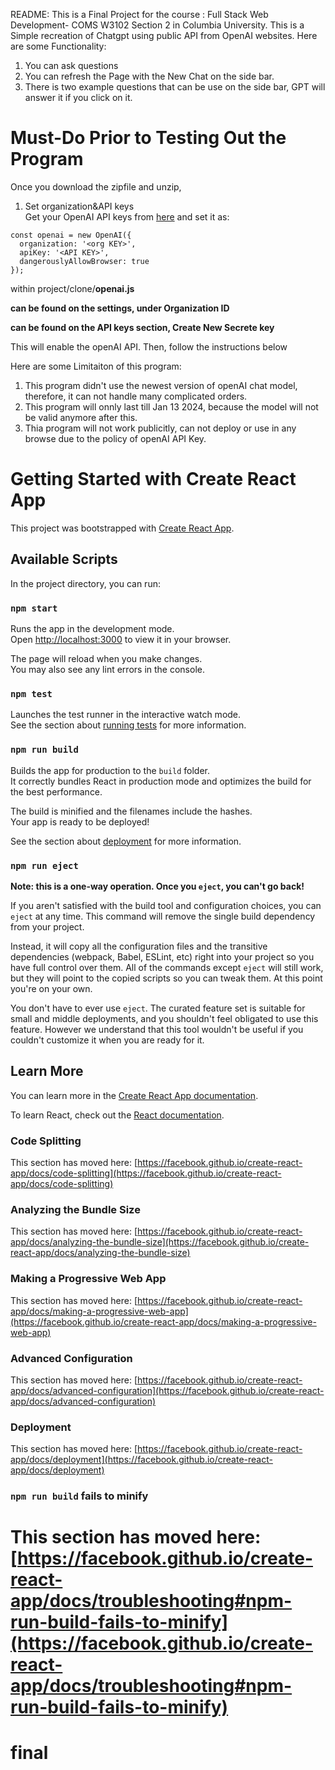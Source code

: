 
README:
This is a Final Project for the course : Full Stack Web Development- COMS W3102 Section 2 in Columbia University.
This is a Simple recreation of Chatgpt using public API from OpenAI websites.
Here are some Functionality:
  1) You can ask questions 
  2) You can refresh the Page with the New Chat on the side bar. 
  3) There is two example questions that can be use on the side bar, GPT will answer it if you click on it. 
      

# **Must-Do Prior to Testing Out the Program**
Once you download the zipfile and unzip, 
1. Set organization&API keys                   
Get your OpenAI API keys from [here](https://platform.openai.com/account/api-keys) and set it as:
```                                     
const openai = new OpenAI({
  organization: '<org KEY>',
  apiKey: '<API KEY>',
  dangerouslyAllowBrowser: true
});
```                                     
within project/clone/**openai.js**

**<org key> can be found on the settings, under Organization ID**

**<API key> can be found on the API keys section, Create New Secrete key**

This will enable the openAI API. 
Then, follow the instructions below      

Here are some Limitaiton of this program:
 1) This program didn't use the newest version of openAI chat model, therefore, it can not handle many complicated orders.
 2) This program will onnly last till Jan 13 2024, because the model will not be valid anymore after this.
 3) Thia program will not work publicitly, can not deploy or use in any browse due to the policy of openAI API Key.

# Getting Started with Create React App

This project was bootstrapped with [Create React App](https://github.com/facebook/create-react-app).

## Available Scripts

In the project directory, you can run:

### `npm start`

Runs the app in the development mode.\
Open [http://localhost:3000](http://localhost:3000) to view it in your browser.

The page will reload when you make changes.\
You may also see any lint errors in the console.

### `npm test`

Launches the test runner in the interactive watch mode.\
See the section about [running tests](https://facebook.github.io/create-react-app/docs/running-tests) for more information.

### `npm run build`

Builds the app for production to the `build` folder.\
It correctly bundles React in production mode and optimizes the build for the best performance.

The build is minified and the filenames include the hashes.\
Your app is ready to be deployed!

See the section about [deployment](https://facebook.github.io/create-react-app/docs/deployment) for more information.

### `npm run eject`

**Note: this is a one-way operation. Once you `eject`, you can't go back!**

If you aren't satisfied with the build tool and configuration choices, you can `eject` at any time. This command will remove the single build dependency from your project.

Instead, it will copy all the configuration files and the transitive dependencies (webpack, Babel, ESLint, etc) right into your project so you have full control over them. All of the commands except `eject` will still work, but they will point to the copied scripts so you can tweak them. At this point you're on your own.

You don't have to ever use `eject`. The curated feature set is suitable for small and middle deployments, and you shouldn't feel obligated to use this feature. However we understand that this tool wouldn't be useful if you couldn't customize it when you are ready for it.

## Learn More

You can learn more in the [Create React App documentation](https://facebook.github.io/create-react-app/docs/getting-started).

To learn React, check out the [React documentation](https://reactjs.org/).

### Code Splitting

This section has moved here: [https://facebook.github.io/create-react-app/docs/code-splitting](https://facebook.github.io/create-react-app/docs/code-splitting)

### Analyzing the Bundle Size

This section has moved here: [https://facebook.github.io/create-react-app/docs/analyzing-the-bundle-size](https://facebook.github.io/create-react-app/docs/analyzing-the-bundle-size)

### Making a Progressive Web App

This section has moved here: [https://facebook.github.io/create-react-app/docs/making-a-progressive-web-app](https://facebook.github.io/create-react-app/docs/making-a-progressive-web-app)

### Advanced Configuration

This section has moved here: [https://facebook.github.io/create-react-app/docs/advanced-configuration](https://facebook.github.io/create-react-app/docs/advanced-configuration)

### Deployment

This section has moved here: [https://facebook.github.io/create-react-app/docs/deployment](https://facebook.github.io/create-react-app/docs/deployment)

### `npm run build` fails to minify

This section has moved here: [https://facebook.github.io/create-react-app/docs/troubleshooting#npm-run-build-fails-to-minify](https://facebook.github.io/create-react-app/docs/troubleshooting#npm-run-build-fails-to-minify)
=======
# final

